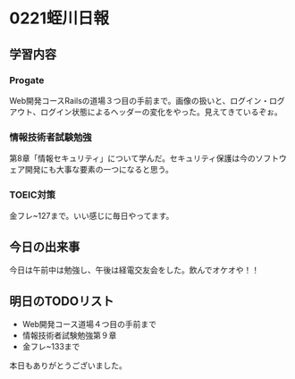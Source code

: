 # 0221蛭川日報

## 学習内容

### Progate

Web開発コースRailsの道場３つ目の手前まで。画像の扱いと、ログイン・ログアウト、ログイン状態によるヘッダーの変化をやった。見えてきているぞぉ。

### 情報技術者試験勉強

第8章「情報セキュリティ」について学んだ。セキュリティ保護は今のソフトウェア開発にも大事な要素の一つになると思う。

### TOEIC対策

金フレ~127まで。いい感じに毎日やってます。

## 今日の出来事

今日は午前中は勉強し、午後は経電交友会をした。飲んでオケオや！！

## 明日のTODOリスト

- Web開発コース道場４つ目の手前まで
- 情報技術者試験勉強第９章
- 金フレ~133まで

本日もありがとうございました。
